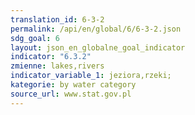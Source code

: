 ```yaml
---
translation_id: 6-3-2
permalink: /api/en/global/6/6-3-2.json
sdg_goal: 6
layout: json_en_globalne_goal_indicator
indicator: "6.3.2"
zmienne: lakes,rivers
indicator_variable_1: jeziora,rzeki;
kategorie: by water category
source_url: www.stat.gov.pl
---
```

